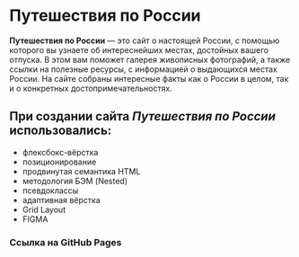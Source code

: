# Путешествия по России
**Путешествия по России** — это сайт о настоящей России, с помощью которого вы узнаете об интереснейших местах, достойных вашего отпуска.
В этом вам поможет галерея живописных фотографий, а также ссылки на полезные ресурсы, с информацией о выдающихся местах России.
На сайте собраны интересные факты как о России в целом, так и о конкретных достопримечательностях.

## При создании сайта *Путешествия по России* использовались:
* флексбокс-вёрстка
* позиционирование
* продвинутая семантика HTML
* методология БЭМ (Nested)
* псевдоклассы
* адаптивная вёрстка
* Grid Layout
* FIGMA

### Сcылка на GitHub Pages

